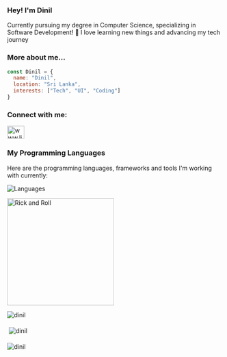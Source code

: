 ### Hey! I'm Dinil
Currently pursuing my degree in Computer Science, specializing in Software Development! 🤠 I love learning new things and advancing my tech journey

### More about me...
```javascript
const Dinil = {
  name: "Dinil",
  location: "Sri Lanka",
  interests: ["Tech", "UI", "Coding"]
}
```
<h3 align="left">Connect with me:</h3>
<p align="left">
<a href="https://linkedin.com/in/www.linkedin.com/in/dinil-gamage-872636248" target="blank"><img align="center" src="https://raw.githubusercontent.com/rahuldkjain/github-profile-readme-generator/master/src/images/icons/Social/linked-in-alt.svg" alt="www.linkedin.com/in/dinil-gamage-872636248" height="30" width="40" /></a>
</p>

### My Programming Languages

Here are the programming languages, frameworks and tools I'm working with currently:

<p align="center">
<p align="left">
<img src="https://skillicons.dev/icons?i=html,css,js,cs,java,python,dart,flutter,laravel,react,nextjs,express,bootstrap,tailwind,androidstudio,kotlin,nodejs,figma,git,postman,firebase,mysql,sqlite,sqlserver,oracle" alt="Languages" />
</p>
</p>

<p align="left">
  <img src="https://media1.tenor.com/m/x8v1oNUOmg4AAAAd/rickroll-roll.gif" alt="Rick and Roll" width="250" />
</p>

<div align="left" style="margin-bottom:20px;">
    <p><img src="https://github-readme-stats.vercel.app/api/top-langs?username=dinilgamage&show_icons=true&theme=dark&locale=en&layout=compact" alt="dinil" /></p>
</div>

<div align="left" style="margin-bottom:20px;">
    <p>&nbsp;<img src="https://github-readme-stats.vercel.app/api?username=dinilgamage&show_icons=true&theme=dark&cache_seconds=1800&locale=en" alt="dinil" /></p>
</div>

<div align="left">
    <p><img src="https://github-readme-streak-stats.herokuapp.com/?user=dinilgamage&theme=dark" alt="dinil" /></p>
</div>


<!--
**dinilgamage/dinilgamage** is a ✨ _special_ ✨ repository because its `README.md` (this file) appears on your GitHub profile.

Here are some ideas to get you started:

- 🔭 I’m currently working on ...
- 🌱 I’m currently learning ...
- 👯 I’m looking to collaborate on ...
- 🤔 I’m looking for help with ...
- 💬 Ask me about ...
- 📫 How to reach me: ...
- 😄 Pronouns: ...
- ⚡ Fun fact: ...
-->
